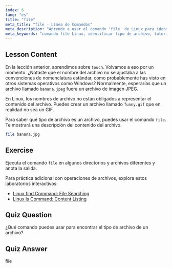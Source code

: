 ```yaml
---
index: 6
lang: "es"
title: "file"
meta_title: "file - Línea de Comandos"
meta_description: "Aprende a usar el comando 'file' de Linux para identificar tipos y contenidos de archivos. Comprende las convenciones de nomenclatura de archivos de Linux con esta guía para principiantes."
meta_keywords: "comando file Linux, identificar tipo de archivo, tutorial Linux, nomenclatura de archivos, Linux para principiantes, guía Linux"
---
```


## Lesson Content

En la lección anterior, aprendimos sobre `touch`. Volvamos a eso por un momento. ¿Notaste que el nombre del archivo no se ajustaba a las convenciones de nomenclatura estándar, como probablemente has visto en otros sistemas operativos como Windows? Normalmente, esperarías que un archivo llamado `banana.jpeg` fuera un archivo de imagen JPEG.

En Linux, los nombres de archivo no están obligados a representar el contenido del archivo. Puedes crear un archivo llamado `funny.gif` que en realidad no sea un GIF.

Para saber qué tipo de archivo es un archivo, puedes usar el comando `file`. Te mostrará una descripción del contenido del archivo.

```bash
file banana.jpg
```

## Exercise

Ejecuta el comando `file` en algunos directorios y archivos diferentes y anota la salida.

Para práctica adicional con operaciones de archivos, explora estos laboratorios interactivos:

- [Linux find Command: File Searching](https://labex.io/es/labs/linux-linux-find-command-file-searching-219191)
- [Linux ls Command: Content Listing](https://labex.io/es/labs/linux-linux-ls-command-content-listing-219205)

## Quiz Question

¿Qué comando puedes usar para encontrar el tipo de archivo de un archivo?

## Quiz Answer

file
